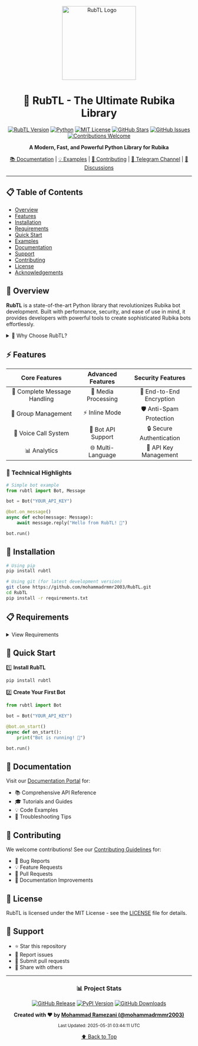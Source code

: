 <div align="center">

<img src="https://i.imgur.com/8cT6xnj.png" width="200" height="200" alt="RubTL Logo">

# 🌟 RubTL - The Ultimate Rubika Library

[![RubTL Version](https://img.shields.io/badge/RubTL-v7.0.0-blue?style=for-the-badge&logo=python&logoColor=white)](https://github.com/mohammadrmmr2003/RubTL/releases)
[![Python](https://img.shields.io/badge/Python-3.8+-blue.svg?style=for-the-badge&logo=python&logoColor=white)](https://www.python.org/downloads/)
[![MIT License](https://img.shields.io/badge/License-MIT-green.svg?style=for-the-badge)](LICENSE)
[![GitHub Stars](https://img.shields.io/github/stars/mohammadrmmr2003/RubTL?style=for-the-badge&logo=github)](https://github.com/mohammadrmmr2003/RubTL/stargazers)
[![GitHub Issues](https://img.shields.io/github/issues/mohammadrmmr2003/RubTL?style=for-the-badge&logo=github)](https://github.com/mohammadrmmr2003/RubTL/issues)
[![Contributions Welcome](https://img.shields.io/badge/contributions-welcome-brightgreen.svg?style=for-the-badge&logo=github)](CONTRIBUTING.md)

<p align="center">
  <b>A Modern, Fast, and Powerful Python Library for Rubika</b>
</p>

[📚 Documentation](docs/) |
[💡 Examples](examples/) |
[🤝 Contributing](CONTRIBUTING.md) |
[📢 Telegram Channel](https://t.me/RubTL) |
[💬 Discussions](https://github.com/mohammadrmmr2003/RubTL/discussions)

</div>

---

## 📋 Table of Contents
- [Overview](#-overview)
- [Features](#-features)
- [Installation](#-installation)
- [Requirements](#-requirements)
- [Quick Start](#-quick-start)
- [Examples](#-examples)
- [Documentation](#-documentation)
- [Support](#-support)
- [Contributing](#-contributing)
- [License](#-license)
- [Acknowledgements](#-acknowledgements)

## 🌈 Overview

**RubTL** is a state-of-the-art Python library that revolutionizes Rubika bot development. Built with performance, security, and ease of use in mind, it provides developers with powerful tools to create sophisticated Rubika bots effortlessly.

<details>
<summary>🌟 Why Choose RubTL?</summary>

- 🚀 **High Performance**: Optimized for speed and efficiency
- 🛡️ **Security First**: Built-in protection against common threats
- 🎯 **Easy to Use**: Intuitive API design
- 📚 **Well Documented**: Comprehensive guides and examples
- 🤝 **Active Community**: Regular updates and support
</details>

## ⚡ Features

<div align="center">

| Core Features | Advanced Features | Security Features |
|:------------:|:----------------:|:----------------:|
| 💬 Complete Message Handling | 📸 Media Processing | 🔐 End-to-End Encryption |
| 👥 Group Management | ⚡️ Inline Mode | 🛡️ Anti-Spam Protection |
| 🎵 Voice Call System | 🤖 Bot API Support | 🔒 Secure Authentication |
| 📊 Analytics | 🌐 Multi-Language | 🔑 API Key Management |

</div>

### 🎯 Technical Highlights

```python
# Simple bot example
from rubtl import Bot, Message

bot = Bot("YOUR_API_KEY")

@bot.on_message()
async def echo(message: Message):
    await message.reply("Hello from RubTL! 👋")

bot.run()
```

## 🚀 Installation

```bash
# Using pip
pip install rubtl

# Using git (for latest development version)
git clone https://github.com/mohammadrmmr2003/RubTL.git
cd RubTL
pip install -r requirements.txt
```

## 📋 Requirements

<details>
<summary>View Requirements</summary>

```toml
# Core Dependencies
python >= "3.8"
aiohttp >= "3.8.1"
cryptography >= "3.4.7"
pillow >= "8.3.1"
requests >= "2.26.0"

# Optional Dependencies
numpy >= "1.21.0"  # For advanced media processing
opencv-python >= "4.5.3.56"  # For computer vision features
```
</details>

## 🚀 Quick Start

1️⃣ **Install RubTL**
```bash
pip install rubtl
```

2️⃣ **Create Your First Bot**
```python
from rubtl import Bot

bot = Bot("YOUR_API_KEY")

@bot.on_start()
async def on_start():
    print("Bot is running! 🚀")

bot.run()
```

## 📖 Documentation

Visit our [Documentation Portal](https://docs.rubtl.com) for:
- 📚 Comprehensive API Reference
- 🎓 Tutorials and Guides
- 💡 Code Examples
- 🔧 Troubleshooting Tips

## 🤝 Contributing

We welcome contributions! See our [Contributing Guidelines](CONTRIBUTING.md) for:
- 🐛 Bug Reports
- 💡 Feature Requests
- 🔧 Pull Requests
- 📝 Documentation Improvements

## 📄 License

RubTL is licensed under the MIT License - see the [LICENSE](LICENSE) file for details.

## 💖 Support

- ⭐ Star this repository
- 🐛 Report issues
- 🤝 Submit pull requests
- 📢 Share with others

---

<div align="center">

### 📊 Project Stats

[![GitHub Release](https://img.shields.io/github/v/release/mohammadrmmr2003/RubTL?style=for-the-badge&logo=github)](https://github.com/mohammadrmmr2003/RubTL/releases)
[![PyPI Version](https://img.shields.io/pypi/v/rubtl?style=for-the-badge&logo=pypi&logoColor=white)](https://pypi.org/project/rubtl/)
[![GitHub Downloads](https://img.shields.io/github/downloads/mohammadrmmr2003/RubTL/total?style=for-the-badge&logo=github)](https://github.com/mohammadrmmr2003/RubTL/releases)

**Created with ❤️ by [Mohammad Ramezani (@mohammadrmmr2003)](https://github.com/mohammadrmmr2003)**

<sub>Last Updated: 2025-05-31 03:44:11 UTC</sub>

[⬆️ Back to Top](#-rubtl---the-ultimate-rubika-library)

</div>
